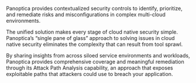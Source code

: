 Panoptica provides contextualized security controls to identify, prioritize, and remediate risks and misconfigurations in complex multi-cloud environments.

The unified solution makes every stage of cloud native security simple. Panoptica’s “single pane of glass” approach to solving issues in cloud native security eliminates the complexity that can result from tool sprawl.

By sharing insights from across siloed service environments and workloads, Panoptica provides comprehensive coverage and meaningful remediation through its Attack Path Analysis capability, an approach that exposes exploitable paths that attackers could use to breach your application.
